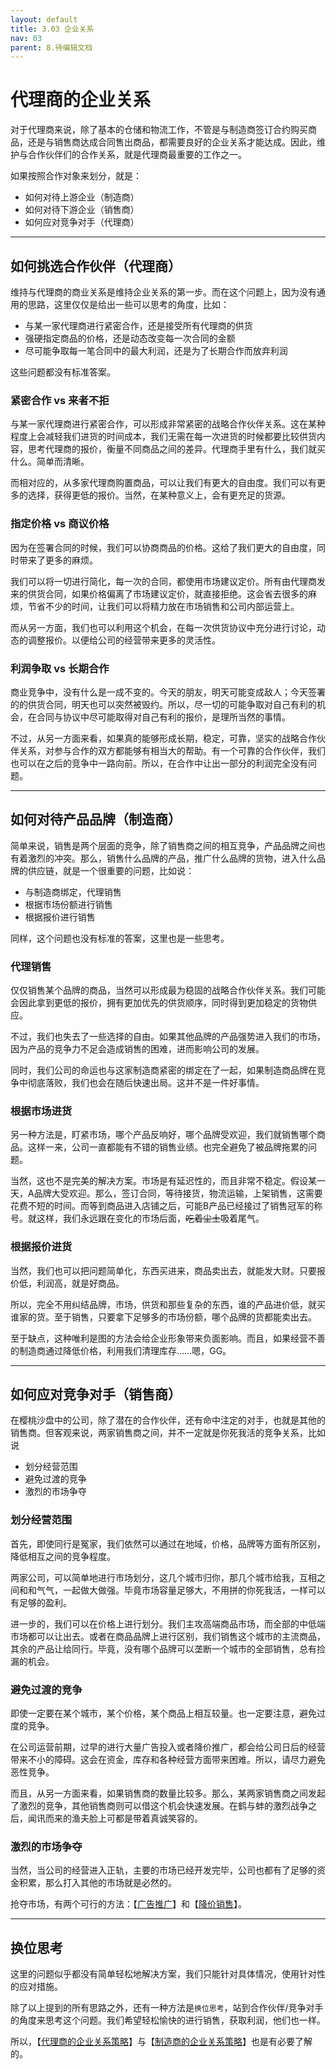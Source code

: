 ```yaml
---
layout: default
title: 3.03 企业关系
nav: 03
parent: 8.待编辑文档
---
```



# 代理商的企业关系
对于代理商来说，除了基本的仓储和物流工作，不管是与制造商签订合约购买商品，还是与销售商达成合同售出商品，都需要良好的企业关系才能达成。因此，维护与合作伙伴们的合作关系，就是代理商最重要的工作之一。

如果按照合作对象来划分，就是：

* 如何对待上游企业（制造商）
* 如何对待下游企业（销售商）
* 如何应对竞争对手（代理商）


---------------------------------------------------------


## 如何挑选合作伙伴（代理商）
维持与代理商的商业关系是维持企业关系的第一步。而在这个问题上，因为没有通用的思路，这里仅仅是给出一些可以思考的角度，比如：

* 与某一家代理商进行紧密合作，还是接受所有代理商的供货
* 强硬指定商品的价格，还是动态改变每一次合同的金额
* 尽可能争取每一笔合同中的最大利润，还是为了长期合作而放弃利润

这些问题都没有标准答案。


### 紧密合作 vs 来者不拒
与某一家代理商进行紧密合作，可以形成非常紧密的战略合作伙伴关系。这在某种程度上会减轻我们进货的时间成本，我们无需在每一次进货的时候都要比较供货内容，思考代理商的报价，衡量不同商品之间的差异。代理商手里有什么，我们就买什么。简单而清晰。

而相对应的，从多家代理商购置商品，可以让我们有更大的自由度。我们可以有更多的选择，获得更低的报价。当然，在某种意义上，会有更充足的货源。


### 指定价格 vs 商议价格
因为在签署合同的时候，我们可以协商商品的价格。这给了我们更大的自由度，同时带来了更多的麻烦。

我们可以将一切进行简化，每一次的合同，都使用市场建议定价。所有由代理商发来的供货合同，如果价格偏离了市场建议定价，就直接拒绝。这会省去很多的麻烦，节省不少的时间，让我们可以将精力放在市场销售和公司内部运营上。

而从另一方面，我们也可以利用这个机会，在每一次供货协议中充分进行讨论，动态的调整报价。以便给公司的经营带来更多的灵活性。


### 利润争取 vs 长期合作
商业竞争中，没有什么是一成不变的。今天的朋友，明天可能变成敌人；今天签署的的供货合同，明天也可以突然被毁约。所以，尽一切的可能争取对自己有利的机会，在合同与协议中尽可能取得对自己有利的报价，是理所当然的事情。

不过，从另一方面来看，如果真的能够形成长期，稳定，可靠，坚实的战略合作伙伴关系，对参与合作的双方都能够有相当大的帮助。有一个可靠的合作伙伴，我们也可以在之后的竞争中一路向前。所以，在合作中让出一部分的利润完全没有问题。


---------------------------------------------------------


## 如何对待产品品牌（制造商）
简单来说，销售是两个层面的竞争，除了销售商之间的相互竞争，产品品牌之间也有着激烈的冲突。那么，销售什么品牌的产品，推广什么品牌的货物，进入什么品牌的供应链，就是一个很重要的问题，比如说：

* 与制造商绑定，代理销售
* 根据市场份额进行销售
* 根据报价进行销售

同样，这个问题也没有标准的答案，这里也是一些思考。


### 代理销售
仅仅销售某个品牌的商品，当然可以形成最为稳固的战略合作伙伴关系。我们可能会因此拿到更低的报价，拥有更加优先的供货顺序，同时得到更加稳定的货物供应。

不过，我们也失去了一些选择的自由。如果其他品牌的产品强势进入我们的市场，因为产品的竞争力不足会造成销售的困难，进而影响公司的发展。

同时，我们公司的命运也与这家制造商紧密的绑定在了一起，如果制造商品牌在竞争中彻底落败，我们也会在随后快速出局。这并不是一件好事情。


### 根据市场进货
另一种方法是，盯紧市场，哪个产品反响好，哪个品牌受欢迎，我们就销售哪个商品。这样一来，公司一直都能有不错的销售业绩。也完全避免了被品牌拖累的问题。

当然，这也不是完美的解决方案。市场是有延迟性的，而且非常不稳定。假设某一天，A品牌大受欢迎。那么，签订合同，等待接货，物流运输，上架销售，这需要花费不短的时间。而等到商品进入店铺之后，可能B产品已经接过了销售冠军的称号。就这样，我们永远跟在变化的市场后面，~~吃着尘土~~吸着尾气。


### 根据报价进货
当然，我们也可以把问题简单化，东西买进来，商品卖出去，就能发大财。只要报价低，利润高，就是好商品。

所以，完全不用纠结品牌，市场，供货和那些复杂的东西，谁的产品进价低，就买谁家的货。至于销售，只要拿下足够多的市场份额，哪个品牌的货都能卖出去。

至于缺点，这种唯利是图的方法会给企业形象带来负面影响。而且，如果经营不善的制造商通过降低价格，利用我们清理库存……嗯，GG。


---------------------------------------------------------


## 如何应对竞争对手（销售商）
在樱桃沙盘中的公司，除了潜在的合作伙伴，还有命中注定的对手，也就是其他的销售商。但客观来说，两家销售商之间，并不一定就是你死我活的竞争关系，比如说

* 划分经营范围
* 避免过渡的竞争
* 激烈的市场争夺


### 划分经营范围
首先，即使同行是冤家，我们依然可以通过在地域，价格，品牌等方面有所区别，降低相互之间的竞争程度。

两家公司，可以简单地进行市场划分，这几个城市归你，那几个城市给我，互相之间和和气气，一起做大做强。毕竟市场容量足够大，不用拼的你死我活，一样可以有足够的盈利。

进一步的，我们可以在价格上进行划分。我们主攻高端商品市场，而全部的中低端市场都可以让出去。或者在商品品牌上进行区别，我们销售这个城市的主流商品，其余的产品让给同行。毕竟，没有哪个品牌可以垄断一个城市的全部销售，总有捡漏的机会。


### 避免过渡的竞争
即使一定要在某个城市，某个价格，某个商品上相互较量。也一定要注意，避免过度的竞争。

在公司运营前期，过早的进行大量广告投入或者降价推广，都会给公司日后的经营带来不小的障碍。这会在资金，库存和各种经营方面带来困难。所以，请尽力避免恶性竞争。

而且，从另一方面来看，如果销售商的数量比较多。那么，某两家销售商之间发起了激烈的竞争，其他销售商则可以借这个机会快速发展。在鹤与蚌的激烈战争之后，闻讯而来的渔夫脸上可都是带着真诚笑容的。


### 激烈的市场争夺
当然，当公司的经营进入正轨，主要的市场已经开发完毕，公司也都有了足够的资金积累，那么打入其他的市场就是必然的。

抢夺市场，有两个可行的方法：【<a href="../3.销售商/3.02_选址_-_销售商">广告推广</a>】和【<a href="../3.销售商/3.02_选址_-_销售商">降价销售</a>】。


---------------------------------------------------------


## 换位思考
这里的问题似乎都没有简单轻松地解决方案，我们只能针对具体情况，使用针对性的应对措施。

除了以上提到的所有思路之外，还有一种方法是`换位思考`，站到合作伙伴/竞争对手的角度来思考这个问题。我们希望轻松愉快的进行销售，获取利润，他们也一样。

所以，【<a href="../3.销售商/3.02_选址_-_销售商">代理商的企业关系策略</a>】与【<a href="../3.销售商/3.02_选址_-_销售商">制造商的企业关系策略</a>】也是有必要了解的。